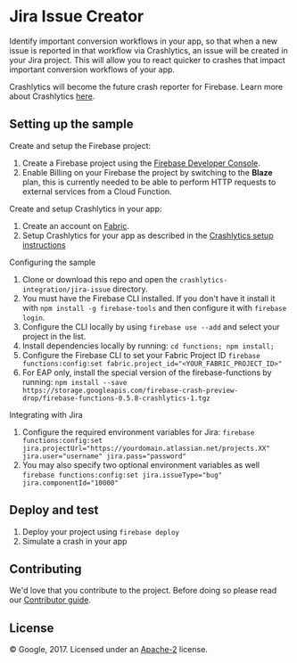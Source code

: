 # Jira Issue Creator

Identify important conversion workflows in your app, so that when a new issue is reported in that workflow via Crashlytics, an issue will be created in your Jira project. This will allow you to react quicker to crashes that impact important conversion workflows of your app.

Crashlytics will become the future crash reporter for Firebase. Learn more about Crashlytics [here](https://fabric.io/kits/android/crashlytics/summary?ref=fb).

## Setting up the sample

 Create and setup the Firebase project:
  1. Create a Firebase project using the [Firebase Developer Console](https://console.firebase.google.com).
  1. Enable Billing on your Firebase the project by switching to the **Blaze** plan, this is currently needed to be able to perform HTTP requests to external services from a Cloud Function.

 Create and setup Crashlytics in your app:
  1. Create an account on [Fabric](https://fabric.io/kits?show_signup=true).
  1. Setup Crashlytics for your app as described in the [Crashlytics setup instructions](https://fabric.io/kits/android/crashlytics)

 Configuring the sample
  1. Clone or download this repo and open the `crashlytics-integration/jira-issue` directory.
  1. You must have the Firebase CLI installed. If you don't have it install it with `npm install -g firebase-tools` and then configure it with `firebase login`.
  1. Configure the CLI locally by using `firebase use --add` and select your project in the list.
  1. Install dependencies locally by running: `cd functions; npm install;`
  1. Configure the Firebase CLI to set your Fabric Project ID `firebase functions:config:set fabric.project_id="<YOUR_FABRIC_PROJECT_ID>"`
  1. For EAP only, install the special version of the firebase-functions by running: `npm install --save https://storage.googleapis.com/firebase-crash-preview-drop/firebase-functions-0.5.8-crashlytics-1.tgz`
  
 Integrating with Jira
  1. Configure the required environment variables for Jira: `firebase functions:config:set jira.projectUrl="https://yourdomain.atlassian.net/projects.XX" jira.user="username" jira.pass="password"`
  1. You may also specify two optional environment variables as well `firebase functions:config:set jira.issueType="bug" jira.componentId="10000"`
   
## Deploy and test

 1. Deploy your project using `firebase deploy`
 1. Simulate a crash in your app


## Contributing

We'd love that you contribute to the project. Before doing so please read our [Contributor guide](../CONTRIBUTING.md).


## License

© Google, 2017. Licensed under an [Apache-2](../LICENSE) license.
